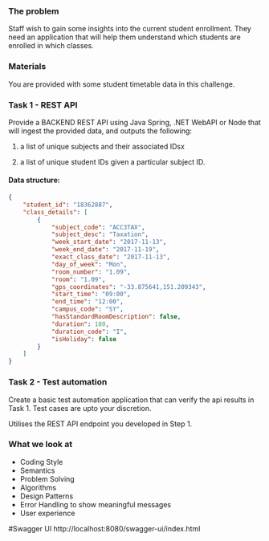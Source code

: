 ### The problem

Staff wish to gain some insights into the current student enrollment. They need an application that will help them understand which students are enrolled in which classes.

### Materials

You are provided with some student timetable data in this challenge.

### Task 1 - REST API

Provide a BACKEND REST API using Java Spring, .NET WebAPI or Node that will ingest the provided data, and outputs the following:

1. a list of unique subjects and their associated IDsx

2. a list of unique student IDs given a particular subject ID.

#### Data structure:

```json
{
	"student_id": "18362887",
	"class_details": [
		{
			"subject_code": "ACC3TAX",
			"subject_desc": "Taxation",
			"week_start_date": "2017-11-13",
			"week_end_date": "2017-11-19",
			"exact_class_date": "2017-11-13",
			"day_of_week": "Mon",
			"room_number": "1.09",
			"room": "1.09",
			"gps_coordinates": "-33.875641,151.209343",
			"start_time": "09:00",
			"end_time": "12:00",
			"campus_code": "SY",
			"hasStandardRoomDescription": false,
			"duration": 180,
			"duration_code": "I",
			"isHoliday": false
		}
	]
}
```

### Task 2 - Test automation

Create a basic test automation application that can verify the api results in Task 1. Test cases are upto your discretion.

Utilises the REST API endpoint you developed in Step 1.

### What we look at

- Coding Style
- Semantics
- Problem Solving
- Algorithms
- Design Patterns
- Error Handling to show meaningful messages
- User experience

#Swagger UI
http://localhost:8080/swagger-ui/index.html
